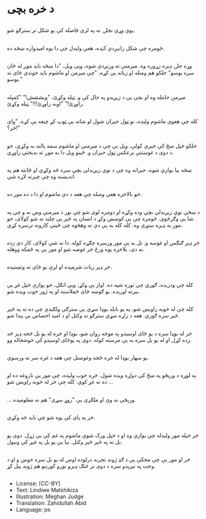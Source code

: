 # د خره بچی

##
یوې وړې نجلۍ ته په لرې فاصله کې یو شکل تر سترګو شو.

##
څومره چې شکل رانېږدې کېده، هغې ولیدل چې دا یوه امیدواره ښځه ده.

##
وړه جلۍ ډيره زړوره وه. میرمنې ته ورنږدې شوه، ويی ویل، "دا ښځه باید موږ له ځان سره یوسو" خلکو هم ومنله او زیاته ېې کړه، "چې میرمن او ماشوم باید خوندي ځای ته یوسو."

##
میرمن حامله وه او بچی ېې د زیږیدو په حال کې و. ټېله وکړئ، "ویششش!" "کمپله راوړئ!" "اوبه راوړئ!!!" ټېله وکړئ.

##
کله چې هغوی ماشوم ولیده، نو ټول حیران شول او شاته یې ټوپ کړ چیغه یې کړه. "وای خر؟!"

##
خلکو خپل منځ کې خبرې کولې، ویل ېې چې د میرمنې او ماشوم سمه پالنه به وکړي، خو د دوی د غوښتنې برعکس ټول حیران و. ځینو ویل دا به موږ ته بدبختي راوړي.

##
ښځه بیا یوازې شوه، حیرانه وه چې د نوي زیږیدلي بچي سره څه وکړي او ځانته هم په اندیښنه وه چې چیرته لاړه شي.

##
خو بالاخره هغې ومنله چې هغه د دې ماشوم او دا د ده مور ده.

##
د ښځې نوي زیږیدلي بچي وده وکړه او دومره لوی شو چې نور د میرمنې وس نه و چې په شا ېې وګرځوي. څومره چې ېې کوښښ وکړ د انسان په څير ېې چلند نه شو کولای، خو مور به ډيره ستړې وه. کله کله به ېې دې ته وهڅوه چې ځيني کارونه ترسره کړي.

##
خر ډېر ګنګس او غوسه و. تل به ېې مور ورسره جګړه کوله. دا نه شې کولای، کار دې زده نه دی، بلاخره یوه ورځ خر غوصه شو او مور ېې په ځمکه ووهله.

##
خر ډېر زیات شرمېده او لرې یو ځای ته وتښتېده.

##
کله چې ودرېده، ګوري چې توره شپه ده. اواز ېې وکړ، وېې انګل، خو یوازې خپل غږ ېې بیرته اورېده. یو ګوښه ځای څملاسته او په ژور خوب ویده شو.

##
کله چې له خوبه راویښ شو، په یو نابلد بوډا سړي یې سترګې ولګېدې چې ده ته په ځیر ځیر سره ګوري. هغه د زاړه سړي سترګو ته وکتل او د امید احساس یې پیدا شو.

##
خر له بوډا سره د یو ځای اوسېدو په موخه روان شو، بوډا او خره له یو بل څخه ډير څه زده کړل او له یو بل سره به ېې مرسته کوله. دوی په یوځای اوسیدو کې خوشحاله وو.

##
یو سهار بوډا له خره څخه وغوښتل چې هغه د غره سر ته ورسوي.

##
په لوړه د ورېځو په منځ کې دواړه ویده شول. خره خوب وليده، چې مور يې ناروغه ده او ده ته غږ کوي. کله چې خر له خوبه راویښ شو ...

##
... ورېځې نه وې او ملګری یې "زوړ سړی" هم نه معلومېده.

##
خر په پای کې پوه شو چې باید څه وکړي.

##
خر خپله مور ولیدله چې یوازې وه او د خپل ورک شوي ماشوم په غم کې یې ژړل. دوی یو بل ته په ځیر ځیر وکتل. بیا یې یو بل په غېږ کې ونیول.

##
خر او مور ېې چې مخکې ېې د ګډ ژوند تجربه درلوده اوس له یو بل سره خوښ و او د وخت په تېرېدو سره د دوی تر څنګ ډيرو نورو کورنیو هم ژوند پیل کړ.

##
* License: [CC-BY]
* Text: Lindiwe Matshikiza
* Illustration: Meghan Judge
* Translation: Zahidullah Abid
* Language: ps
